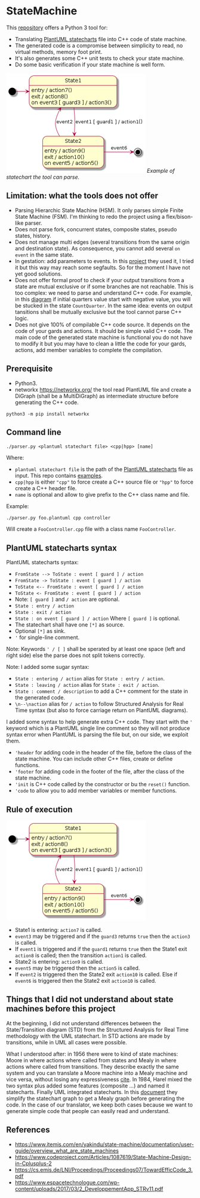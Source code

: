# StateMachine

This [repository](https://github.com/Lecrapouille/StateMachine) offers a Python 3 tool for:
- Translating [PlantUML statecharts](https://plantuml.com/fr/state-diagram) file into C++ code of state machine.
- The generated code is a compromise between simplicity to read, no virtual methods, memory foot print.
- It's also generates some C++ unit tests to check your state machine.
- Do some basic verification if your state machine is well form.

![alt statemachine](doc/Simple.png)
*Example of statechart the tool can parse.*

## Limitation: what the tools does not offer

- Parsing Hierarchic State Machine (HSM). It only parses simple Finite State Machine (FSM). I'm thinking to redo the
  project using a flex/bison-like parser. 
- Does not parse fork, concurrent states, composite states, pseudo states, history.
- Does not manage multi edges (several transitions from the same origin and destination state). As consequence, you
  cannot add several `on event` in the same state.
- In gestation: add parameters to events. In this [project](https://www.itemis.com/en/yakindu/state-machine/documentation/user-guide/overview_what_are_state_machines) they used it, I tried it but this way may reach some segfaults. So for the moment
  I have not yet good solutions.
- Does not offer formal proof to check if your output transitions from a state are mutual exclusive or if
  some branches are not reachable. This is too complex: we need to parse and understand C++ code. For example, in
  this [diagram](doc/RichMan.png) if initial quarters value start with negative value, you will be stucked in the
  state `CountQuarter`. In the same idea: events on output tansitions shall be mutually exclusive but the tool cannot
  parse C++ logic.
- Does not give 100% of compilable C++ code source. It depends on the code of your gards and actions. It should be
  simple valid C++ code. The main code of the generated state machine is functional you do not have to modify it but
  you may have to clean a little the code for your gards, actions, add member variables to complete the compilation.

## Prerequisite

- Python3.
- networkx https://networkx.org/ the tool read PlantUML file and create a DiGraph (shall be a MultiDiGraph) as intermediate
  structure before generating the C++ code.

```
python3 -m pip install networkx
```

## Command line

```
./parser.py <plantuml statechart file> <cpp|hpp> [name]
```

Where:
- `plantuml statechart file` is the path of the [PlantUML statecharts](https://plantuml.com/fr/state-diagram) file as input.
   This repo contains [examples](examples/input).
- `cpp|hpp` is either `"cpp"` to force create a C++ source file or `"hpp"` to force create a C++ header file.
- `name` is optional and allow to give prefix to the C++ class name and file.

Example:
```
./parser.py foo.plantuml cpp controller
```

Will create a `FooController.cpp` file with a class name `FooController`.

## PlantUML statecharts syntax

PlantUML statecharts syntax:
- `FromState --> ToState : event [ guard ] / action`
- `FromState -> ToState : event [ guard ] / action`
- `ToState <-- FromState : event [ guard ] / action`
- `ToState <- FromState : event [ guard ] / action`
- Note: `[ guard ]` and `/ action` are optional.
- `State : entry / action`
- `State : exit / action`
- `State : on event [ guard ] / action` Where `[ guard ]` is optional.
- The statechart shall have one `[*]` as source.
- Optional `[*]` as sink.
- `'` for single-line comment.

Note: Keywords `' / [ ]` shall be sperated by at least one space (left and right side) else the parse does not split tokens
correctly.

Note: I added some sugar syntax:
- `State : entering / action` alias for `State : entry / action`.
- `State : leaving / action` alias for `State : exit / action`.
- `State : comment / description` to add a C++ comment for the state in the generated code.
- `\n--\naction` alias for `/ action` to follow Structured Analysis for Real Time syntax (but also to force carriage return on
  PlantUML diagrams).

I added some syntax to help generate extra C++ code. They start with the `'` keyword which is a PlantUML single line comment
so they will not produce syntax error when PlantUML is parsing the file but, on our side, we exploit them.
- `'header` for adding code in the header of the file, before the class of the state machine. You can include other C++ files, create or define functions.
- `'footer` for adding code in the footer of the file, after the class of the state machine.
- `'init` is C++ code called by the constructor or bu the `reset()` function.
- `'code` to allow you to add member variables or member functions.

## Rule of execution

![alt statemachine](doc/Simple.png)

- State1 is entering: `action7` is called.
- `event3` may be triggered and if the `guard3` returns `true` then the `action3` is called.
- If `event1` is triggered and if the `guard1` returns `true` then the State1 exit `action8` is called; then the transition `action1` is called.
- State2 is entering: `action9` is called.
- `event5` may be triggered then the `action5` is called.
- If `event2` is triggered then the State2 exit `action10` is called. Else if `event6` is triggered then the State2 exit `action10` is called.

## Things that I did not understand about state machines before this project

At the beginning, I did not understand differences between the State/Transition diagram (STD) from the Structured Analysis for Real Time methodology with the UML statechart. In STD actions are made by transitions, while in UML all cases were possible.

What I understood after: in 1956 there were to kind of state machines: Moore in where actions where called from states and Mealy in where actions where called from transitions. They describe exactly the same system and you can translate a Moore machine into a Mealy machine and vice versa, without losing any expressiveness [cite](https://www.itemis.com/en/yakindu/state-machine/documentation/user-guide/overview_what_are_state_machines). In 1984, Harel mixed the two syntax plus added some features (composite ...) and named it statecharts. Finally UML integrated statecharts. In this [document](https://cs.emis.de/LNI/Proceedings/Proceedings07/TowardEfficCode_3.pdf) they simplify
the statechart graph to get a Mealy graph before generating the code. In the case of our translator, we keep both cases because we want to generate simple code that people can easily read and understand.

## References

- https://www.itemis.com/en/yakindu/state-machine/documentation/user-guide/overview_what_are_state_machines
- https://www.codeproject.com/Articles/1087619/State-Machine-Design-in-Cplusplus-2
- https://cs.emis.de/LNI/Proceedings/Proceedings07/TowardEfficCode_3.pdf
- https://www.espacetechnologue.com/wp-content/uploads/2017/03/2_DeveloppementApp_STRv11.pdf
